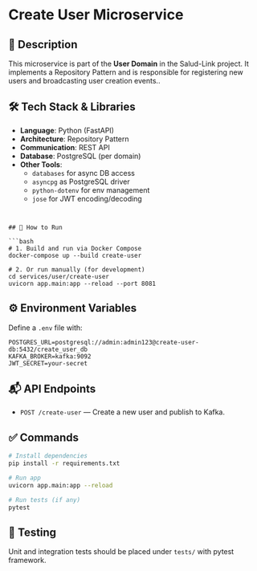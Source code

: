 
# Create User Microservice

## 🧩 Description

This microservice is part of the **User Domain** in the Salud-Link project. It implements a Repository Pattern and is responsible for registering new users and broadcasting user creation events..

## 🛠 Tech Stack & Libraries

- **Language**: Python (FastAPI)
- **Architecture**: Repository Pattern
- **Communication**: REST API
- **Database**: PostgreSQL (per domain)
- **Other Tools**: 
  - `databases` for async DB access
  - `asyncpg` as PostgreSQL driver
  - `python-dotenv` for env management
  - `jose` for JWT encoding/decoding

```


## 🚀 How to Run

```bash
# 1. Build and run via Docker Compose
docker-compose up --build create-user

# 2. Or run manually (for development)
cd services/user/create-user
uvicorn app.main:app --reload --port 8081
```

## ⚙️ Environment Variables

Define a `.env` file with:

```
POSTGRES_URL=postgresql://admin:admin123@create-user-db:5432/create_user_db
KAFKA_BROKER=kafka:9092
JWT_SECRET=your-secret
```

## 📬 API Endpoints

- `POST /create-user` — Create a new user and publish to Kafka.

## ✅ Commands

```bash
# Install dependencies
pip install -r requirements.txt

# Run app
uvicorn app.main:app --reload

# Run tests (if any)
pytest
```

## 🧪 Testing

Unit and integration tests should be placed under `tests/` with pytest framework.
